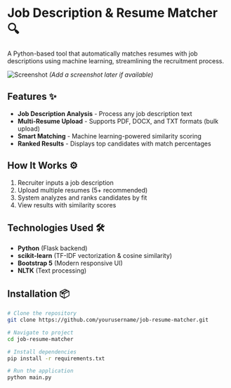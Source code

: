 # Job Description & Resume Matcher 🔍

A Python-based tool that automatically matches resumes with job descriptions using machine learning, streamlining the recruitment process.

![Screenshot](screenshot.png) *(Add a screenshot later if available)*

## Features ✨
- **Job Description Analysis** - Process any job description text
- **Multi-Resume Upload** - Supports PDF, DOCX, and TXT formats (bulk upload)
- **Smart Matching** - Machine learning-powered similarity scoring
- **Ranked Results** - Displays top candidates with match percentages

## How It Works ⚙️
1. Recruiter inputs a job description
2. Upload multiple resumes (5+ recommended)
3. System analyzes and ranks candidates by fit
4. View results with similarity scores

## Technologies Used 🛠️
- **Python** (Flask backend)
- **scikit-learn** (TF-IDF vectorization & cosine similarity)
- **Bootstrap 5** (Modern responsive UI)
- **NLTK** (Text processing)

## Installation 📦
```bash
# Clone the repository
git clone https://github.com/yourusername/job-resume-matcher.git

# Navigate to project
cd job-resume-matcher

# Install dependencies
pip install -r requirements.txt

# Run the application
python main.py
